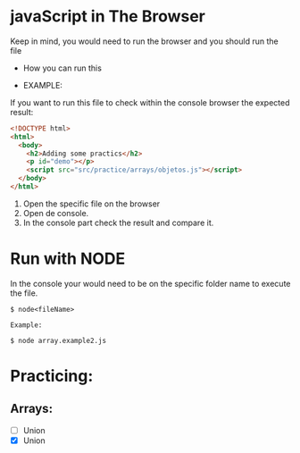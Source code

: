 # javaScript in The Browser

Keep in mind, you would need to run the browser and you should run the file

- How you can run this

- EXAMPLE:

If you want to run this file to check within the console browser the expected result:

```html
<!DOCTYPE html>
<html>
  <body>
    <h2>Adding some practics</h2>
    <p id="demo"></p>
    <script src="src/practice/arrays/objetos.js"></script>
  </body>
</html>
```

1. Open the specific file on the browser
2. Open de console.
3. In the console part check the result and compare it.

# Run with NODE

In the console your would need to be on the specific folder name to execute the file. 

```shell
$ node<fileName>

Example: 

$ node array.example2.js
```

# Practicing: 

## Arrays: 

- [ ] Union
- [x] Union
